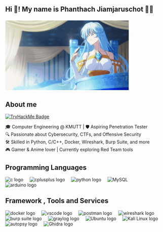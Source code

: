 
<h2 align="left">Hi 👋! My name is Phanthach Jiamjaruschot 🐱‍💻</h2>

###

<div align="left">
  <img src="tsue-to-tsurugi.gif" height="220" alt="Elfaria GIF" style="aspect-ratio: auto;" />
</div>

###

<h2 align="left">About me</h2>

[![TryHackMe Badge](https://tryhackme-badges.s3.amazonaws.com/proai.png)](https://tryhackme.com/p/proai)

<p align="left">🎓 Computer Engineering @ KMUTT | 🛡️ Aspiring Penetration Tester<br>🔍 Passionate about Cybersecurity, CTFs, and Offensive Security<br>🛠️ Skilled in Python, C/C++, Docker, Wireshark, Burp Suite, and more<br>🎮 Gamer & Anime lover | Currently exploring Red Team tools</p>

###

<h2 align="left">Programming Languages</h2>

<div align="left">
  <img src="https://cdn.jsdelivr.net/gh/devicons/devicon/icons/c/c-original.svg" height="60" alt="c logo" title="C"/>
  <img width="12" />
  <img src="https://cdn.jsdelivr.net/gh/devicons/devicon/icons/cplusplus/cplusplus-original.svg" height="60" alt="cplusplus logo" title="C++"/>
  <img width="12" />
  <img src="https://cdn.jsdelivr.net/gh/devicons/devicon/icons/python/python-original.svg" height="60" alt="python logo" title="Python"/>
  <img width="12" />
  <img src="https://raw.githubusercontent.com/marwin1991/profile-technology-icons/refs/heads/main/icons/mysql.png" height="60" alt="MySQL" title="MySQL"/>
  <img width="12" />
  <img src="https://cdn.jsdelivr.net/gh/devicons/devicon/icons/arduino/arduino-original.svg" height="60" alt="arduino logo" title="Arduino" />
  <img width="12" />
</div>

###

<h2 align="left">Framework , Tools and Services</h2>

<div align="left">
  <img src="https://cdn4.iconfinder.com/data/icons/logos-and-brands/512/97_Docker_logo_logos-512.png" height="60" alt="docker logo" />
  <img width="12" />
  <img src="https://cdn.jsdelivr.net/gh/devicons/devicon/icons/vscode/vscode-original.svg" height="60" alt="vscode logo" />
  <img width="12" />
  <img src="https://www.vectorlogo.zone/logos/getpostman/getpostman-icon.svg" height="60" alt="postman logo" />
  <img width="12" />
  <img src="https://upload.wikimedia.org/wikipedia/commons/c/c6/Wireshark_icon_new.png" height="60" alt="wireshark logo" />
  <img width="12" />
  <img src="https://upload.wikimedia.org/wikipedia/commons/thumb/e/e7/BurpSuite_Comunity_Edition.svg/550px-BurpSuite_Comunity_Edition.svg.png" height="60" alt="burp suite logo" />
  <img width="12" />
  <img src="https://static-00.iconduck.com/assets.00/graylog-icon-2048x1980-ebfbdmv3.png" height="60" alt="graylog logo" />
  <img width="12" />
  <img src="https://upload.wikimedia.org/wikipedia/commons/thumb/9/9e/UbuntuCoF.svg/1024px-UbuntuCoF.svg.png" height="60" alt="Ubuntu logo" />
  <img width="12" />
  <img src="https://upload.wikimedia.org/wikipedia/commons/2/2b/Kali-dragon-icon.svg" height="60" alt="Kali Linux logo" />
  <img width="12" />
  <img src="https://avatars.githubusercontent.com/u/866922?v=4" height="60" alt="autopsy logo" />
  <img width="12" />
  <img src="https://upload.wikimedia.org/wikipedia/commons/thumb/f/f6/Ghidra_logo.svg/250px-Ghidra_logo.svg.png" height="60" alt="Ghidra logo" />
</div>
